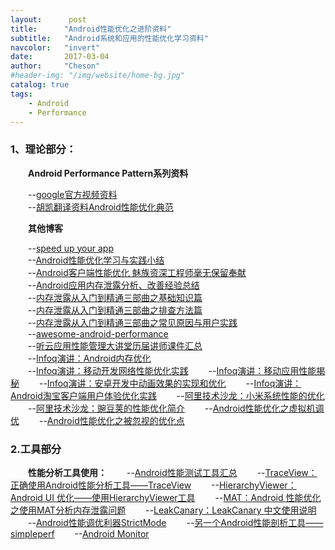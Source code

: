 ```yaml
---
layout:      post
title:      "Android性能优化之进阶资料"
subtitle:   "Android系统和应用的性能优化学习资料"
navcolor:   "invert"
date:       2017-03-04
author:     "Cheson"
#header-img: "/img/website/home-bg.jpg"
catalog: true
tags:
    - Android
    - Performance
---
```



### 1、理论部分：

&emsp;&emsp;**Android Performance Pattern系列资料**

&emsp;&emsp;--[google官方视频资料](https://www.youtube.com/playlist?list=PLWz5rJ2EKKc9CBxr3BVjPTPoDPLdPIFCE)    
&emsp;&emsp;--[胡凯翻译资料Android性能优化典范](http://hukai.me/blog/archives/)    

&emsp;&emsp;**其他博客**

&emsp;&emsp;--[speed up your app](http://blog.udinic.com/2015/09/15/speed-up-your-app)    
&emsp;&emsp;--[Android性能优化学习与实践小结](https://zhuanlan.zhihu.com/p/23664598)    
&emsp;&emsp;--[Android客户端性能优化 魅族资深工程师毫无保留奉献](http://blog.tingyun.com/web/article/detail/155#rd)     
&emsp;&emsp;--[Android应用内存泄露分析、改善经验总结](https://zhuanlan.zhihu.com/p/20831913?refer=zmywly8866)    
&emsp;&emsp;--[内存泄露从入门到精通三部曲之基础知识篇](http://bugly.qq.com/bbs/forum.php?mod=viewthread&tid=21&extra=page%3D4)    
&emsp;&emsp;--[内存泄露从入门到精通三部曲之排查方法篇](http://bugly.qq.com/bbs/forum.php?mod=viewthread&tid=62&extra=page%3D5)    
&emsp;&emsp;--[内存泄露从入门到精通三部曲之常见原因与用户实践](http://bugly.qq.com/bbs/forum.php?mod=viewthread&tid=125&highlight=%E5%86%85%E5%AD%98%E6%B3%84%E9%9C%B2)    
&emsp;&emsp;--[awesome-android-performance](https://github.com/Juude/awesome-android-performance)    
&emsp;&emsp;--[听云应用性能管理大讲堂历届讲师课件汇总](http://blog.tingyun.com/web/article/detail/515)    
&emsp;&emsp;--[Infoq演讲：Android内存优化](http://www.infoq.com/cn/presentations/android-memory-optimization)    
&emsp;&emsp;--[Infoq演讲：移动开发网络性能优化实践](http://www.infoq.com/cn/presentations/performance-optimization-of-mobile-development-network)
&emsp;&emsp;--[Infoq演讲：移动应用性能揭秘](http://www.infoq.com/cn/presentations/expose-mobile-application-performance)
&emsp;&emsp;--[Infoq演讲：安卓开发中动画效果的实现和优化](http://www.infoq.com/cn/presentations/realization-and-optimization-of-animation-effects-in-android-development)
&emsp;&emsp;--[Infoq演讲：Android淘宝客户端用户体验优化实践](http://www.infoq.com/cn/presentations/android-taobao-clients-user-experience-practice)
&emsp;&emsp;--[阿里技术沙龙：小米系统性能的优化](http://club.alibabatech.org/resource_detail.htm?topicId=162)
&emsp;&emsp;--[阿里技术沙龙：豌豆荚的性能优化简介](http://club.alibabatech.org/resource_detail.htm?topicId=126)
&emsp;&emsp;--[Android性能优化之虚拟机调优](https://zhuanlan.zhihu.com/p/24534940)
&emsp;&emsp;--[Android性能优化之被忽视的优化点](https://zhuanlan.zhihu.com/p/24890330)
    

### 2.工具部分

&emsp;&emsp;**性能分析工具使用：**
&emsp;&emsp;--[Android性能测试工具汇总](http://www.jianshu.com/p/dab8324c5500)
&emsp;&emsp;--[TraceView：正确使用Android性能分析工具——TraceView](http://bxbxbai.github.io/2014/10/25/use-trace-view/)
&emsp;&emsp;--[HierarchyViewer：Android UI 优化——使用HierarchyViewer工具](http://blog.csdn.net/xyz_lmn/article/details/14222975)
&emsp;&emsp;--[MAT：Android 性能优化之使用MAT分析内存泄露问题](http://blog.csdn.net/xiaanming/article/details/42396507)
&emsp;&emsp;--[LeakCanary：LeakCanary 中文使用说明](http://blog.csdn.net/xiaanming/article/details/42396507)
&emsp;&emsp;--[Android性能调优利器StrictMode](https://zhuanlan.zhihu.com/p/25151453)
&emsp;&emsp;--[另一个Android性能剖析工具——simpleperf](https://zhuanlan.zhihu.com/p/25277481)
&emsp;&emsp;--[Android Monitor](https://developer.android.com/studio/profile/android-monitor.html)
